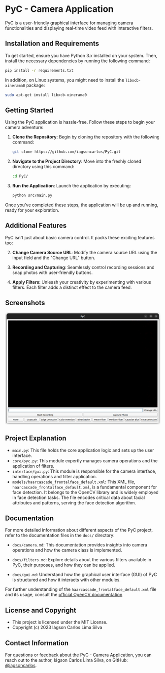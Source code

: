 # PyC - Camera Application

PyC is a user-friendly graphical interface for managing camera functionalities and displaying real-time video feed with interactive filters.

## Installation and Requirements

To get started, ensure you have Python 3.x installed on your system. Then, install the necessary dependencies by running the following command:

```sh
pip install -r requirements.txt
```

In addition, on Linux systems, you might need to install the `libxcb-xinerama0` package:

```sh
sudo apt-get install libxcb-xinerama0
```

## Getting Started

Using the PyC application is hassle-free. Follow these steps to begin your camera adventure:

1. **Clone the Repository**: Begin by cloning the repository with the following command:
   ```sh
   git clone https://github.com/iagsoncarlos/PyC.git
   ```

2. **Navigate to the Project Directory**: Move into the freshly cloned directory using this command:
   ```sh
   cd PyC/
   ```

3. **Run the Application**: Launch the application by executing:
   ```sh
   python src/main.py
   ```

Once you've completed these steps, the application will be up and running, ready for your exploration.

## Additional Features

PyC isn't just about basic camera control. It packs these exciting features too:

2. **Change Camera Source URL**: Modify the camera source URL using the input field and the "Change URL" button.

3. **Recording and Capturing**: Seamlessly control recording sessions and snap photos with user-friendly buttons.

4. **Apply Filters**: Unleash your creativity by experimenting with various filters. Each filter adds a distinct effect to the camera feed.

## Screenshots

![PyC Screenshot](src/assets/screenshot.png)

## Project Explanation

- `main.py`: This file holds the core application logic and sets up the user interface.
- `core/pyc.py`: This module expertly manages camera operations and the application of filters.
- `interface/gui.py`: This module is responsible for the camera interface, handling operations and filter application.
- `models/haarcascade_frontalface_default.xml`: This XML file, `haarcascade_frontalface_default.xml`, is a fundamental component for face detection. It belongs to the OpenCV library and is widely employed in face detection tasks. The file encodes critical data about facial attributes and patterns, serving the face detection algorithm.

## Documentation

For more detailed information about different aspects of the PyC project, refer to the documentation files in the `docs/` directory:

- `docs/camera.md`: This documentation provides insights into camera operations and how the camera class is implemented.

- `docs/filters.md`: Explore details about the various filters available in PyC, their purposes, and how they can be applied.

- `docs/gui.md`: Understand how the graphical user interface (GUI) of PyC is structured and how it interacts with other modules.

For further understanding of the `haarcascade_frontalface_default.xml` file and its usage, consult the [official OpenCV documentation](https://github.com/opencv/opencv/blob/master/data/haarcascades/haarcascade_frontalface_default.xml).

## License and Copyright

- This project is licensed under the MIT License.
- Copyright (c) 2023 Iágson Carlos Lima Silva

## Contact Information

For questions or feedback about the PyC - Camera Application, you can reach out to the author, Iágson Carlos Lima Silva, on GitHub: [@iagsoncarlos](https://github.com/iagsoncarlos).
